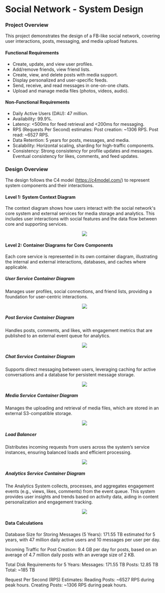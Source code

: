 # Social Network - System Design

### Project Overview
This project demonstrates the design of a FB-like social network, covering user interactions, posts, messaging, and media upload features.

#### Functional Requirements
- Create, update, and view user profiles.
- Add/remove friends, view friend lists.
- Create, view, and delete posts with media support.
- Display personalized and user-specific feeds.
- Send, receive, and read messages in one-on-one chats.
- Upload and manage media files (photos, videos, audio).

#### Non-Functional Requirements
- Daily Active Users (DAU): 47 million.
- Availability: 99.9%.
- Latency: <500ms for feed retrieval and <200ms for messaging.
- RPS (Requests Per Second) estimates:
    Post creation: ~1306 RPS.
    Post read: ~6527 RPS.
- Data Retention: 5 years for posts, messages, and media.
- Scalability: Horizontal scaling, sharding for high-traffic components.
- Consistency:
    Strong consistency for profile updates and messages.
    Eventual consistency for likes, comments, and feed updates.

### Design Overview
The design follows the C4 model (https://c4model.com/) to represent system components and their interactions.

#### Level 1: System Context Diagram
The context diagram shows how users interact with the social network's core system and external services for media storage and analytics. This includes user interactions with social features and the data flow between core and supporting services.

<p align="center"> <img src="images/diagrams/context.svg" /> </p>

#### Level 2: Container Diagrams for Core Components

Each core service is represented in its own container diagram, illustrating the internal and external interactions, databases, and caches where applicable.

##### User Service Container Diagram
Manages user profiles, social connections, and friend lists, providing a foundation for user-centric interactions.

<p align="center"> <img src="images/diagrams/containers/user_service.svg" /> </p>

##### Post Service Container Diagram
Handles posts, comments, and likes, with engagement metrics that are published to an external event queue for analytics.

<p align="center"> <img src="images/diagrams/containers/post_service.svg" /> </p>

##### Chat Service Container Diagram
Supports direct messaging between users, leveraging caching for active conversations and a database for persistent message storage.

<p align="center"> <img src="images/diagrams/containers/chat_service.svg" /> </p>

##### Media Service Container Diagram
Manages the uploading and retrieval of media files, which are stored in an external S3-compatible storage.

<p align="center"> <img src="images/diagrams/containers/media_service.svg" /> </p>

##### Load Balancer
Distributes incoming requests from users across the system’s service instances, ensuring balanced loads and efficient processing.

<p align="center"> <img src="images/diagrams/containers/load_balancer.svg" /> </p>

##### Analytics Service Container Diagram
The Analytics System collects, processes, and aggregates engagement events (e.g., views, likes, comments) from the event queue. This system provides user insights and trends based on activity data, aiding in content personalization and engagement tracking.

<p align="center"> <img src="images/diagrams/containers/analytics_service.svg" /> </p>

#### Data Calculations

Database Size for Storing Messages (5 Years):
171.55 TB estimated for 5 years, with 47 million daily active users and 10 messages per user per day.

Incoming Traffic for Post Creation:
9.4 GB per day for posts, based on an average of 4.7 million daily posts with an average size of 2 KB.

Total Disk Requirements for 5 Years:
Messages: 171.55 TB
Posts: 12.85 TB
Total: ~185 TB

Request Per Second (RPS) Estimates:
Reading Posts: ~6527 RPS during peak hours.
Creating Posts: ~1306 RPS during peak hours.